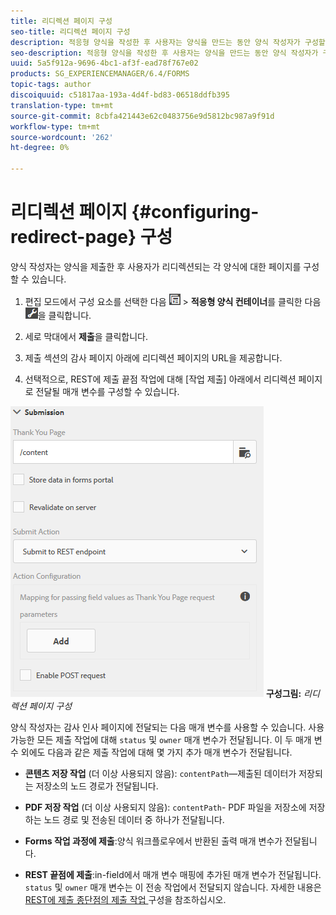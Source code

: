 ```yaml
---
title: 리디렉션 페이지 구성
seo-title: 리디렉션 페이지 구성
description: 적응형 양식을 작성한 후 사용자는 양식을 만드는 동안 양식 작성자가 구성할 수 있는 웹 페이지로 리디렉션할 수 있습니다.
seo-description: 적응형 양식을 작성한 후 사용자는 양식을 만드는 동안 양식 작성자가 구성할 수 있는 웹 페이지로 리디렉션할 수 있습니다.
uuid: 5a5f912a-9696-4bc1-af3f-ead78f767e02
products: SG_EXPERIENCEMANAGER/6.4/FORMS
topic-tags: author
discoiquuid: c51817aa-193a-4d4f-bd83-06518ddfb395
translation-type: tm+mt
source-git-commit: 8cbfa421443e62c0483756e9d5812bc987a9f91d
workflow-type: tm+mt
source-wordcount: '262'
ht-degree: 0%

---
```



# 리디렉션 페이지 {#configuring-redirect-page} 구성

양식 작성자는 양식을 제출한 후 사용자가 리디렉션되는 각 양식에 대한 페이지를 구성할 수 있습니다.

1. 편집 모드에서 구성 요소를 선택한 다음 ![필드 수준](assets/field-level.png) > **적응형 양식 컨테이너**&#x200B;를 클릭한 다음 ![cmppr](assets/cmppr.png)을 클릭합니다.

1. 세로 막대에서 **제출**&#x200B;을 클릭합니다.

1. 제출 섹션의 감사 페이지 아래에 리디렉션 페이지의 URL을 제공합니다.
1. 선택적으로, REST에 제출 끝점 작업에 대해 [작업 제출] 아래에서 리디렉션 페이지로 전달될 매개 변수를 구성할 수 있습니다.

![리디렉션 페이지 ](assets/thank-you-setting-1.png)
**구성그림:** *리디렉션 페이지 구성*

양식 작성자는 감사 인사 페이지에 전달되는 다음 매개 변수를 사용할 수 있습니다. 사용 가능한 모든 제출 작업에 대해 `status` 및 `owner` 매개 변수가 전달됩니다. 이 두 매개 변수 외에도 다음과 같은 제출 작업에 대해 몇 가지 추가 매개 변수가 전달됩니다.

* **콘텐츠 저장 작업** (더 이상 사용되지 않음): `contentPath`—제출된 데이터가 저장되는 저장소의 노드 경로가 전달됩니다.

* **PDF 저장 작업** (더 이상 사용되지 않음): `contentPath`- PDF 파일을 저장소에 저장하는 노드 경로 및 전송된 데이터 중 하나가 전달됩니다.

* **Forms 작업 과정에 제출**:양식 워크플로우에서 반환된 출력 매개 변수가 전달됩니다.

* **REST 끝점에 제출**:in-field에서 매개 변수 매핑에 추가된 매개 변수가 전달됩니다. `status` 및  `owner` 매개 변수는 이 전송 작업에서 전달되지 않습니다. 자세한 내용은 [REST에 제출 종단점의 제출 작업 ](/help/forms/using/configuring-submit-actions.md) 구성을 참조하십시오.

